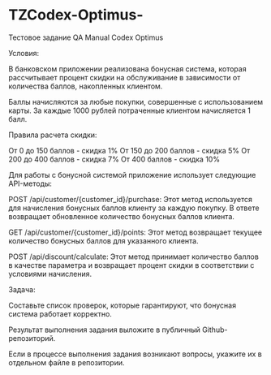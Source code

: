 # TZCodex-Optimus-
Тестовое задание QA Manual 
 Codex Optimus 



Условия: 


В банковском приложении реализована бонусная система, которая рассчитывает процент скидки на обслуживание в зависимости от количества баллов, накопленных клиентом. 


Баллы начисляются за любые покупки, совершенные с использованием карты. За каждые 1000 рублей потраченные клиентом начисляется 1 балл. 


Правила расчета скидки: 


От 0 до 150 баллов - скидка 1%
От 150 до 200 баллов - скидка 5%
От 200 до 400 баллов - скидка 7%
От 400 баллов - скидка 10%


Для работы с бонусной системой приложение использует следующие API-методы:


POST /api/customer/{customer_id}/purchase: Этот метод используется для начисления бонусных баллов клиенту за каждую покупку. В ответе возвращает обновленное количество бонусных баллов клиента.


GET /api/customer/{customer_id}/points: Этот метод возвращает текущее количество бонусных баллов для указанного клиента.


POST /api/discount/calculate: Этот метод принимает количество баллов в качестве параметра и возвращает процент скидки в соответствии с условиями начисления.


Задача:

Составьте список проверок, которые гарантируют, что бонусная система работает корректно.


Результат выполнения задания выложите в публичный Github-репозиторий.


Если в процессе выполнения задания возникают вопросы, укажите их в отдельном файле в репозитории.
